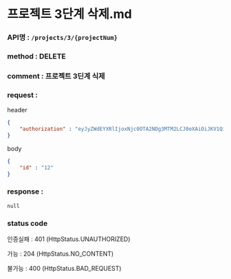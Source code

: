 # 프로젝트 3단계 삭제.md
### API명 : `/projects/3/{projectNum}`

### method : DELETE

### comment : 프로젝트 3딘계 식제 

### request :

header
~~~json
{
    "authorization" : "eyJyZWdEYXRlIjoxNjc0OTA2NDg3MTM2LCJ0eXAiOiJKV1QiLCJhbGciOiJIUzM4NCJ9.eyJ1c2VyTnVtIjoxLCJuaWNrTmFtZSI6IuyghOq1reuFuOyYiOyekOuekSIsImxvZ2luVGltZSI6IjIwMjMtMDEtMjggMjA6NDg6MDciLCJleHAiOjE3MDY0NDI0ODd9.8kI_uGo6lriGu0xTpwti_QgQ__eX7xC9IjYP8bIwPoqKkGw1v5DAtEJSujs0GPma"
}
~~~

body
~~~json
{
    "id" : "12"
}
~~~

### response :
    null

### status code
인증실패 : 401 (HttpStatus.UNAUTHORIZED)

가능 : 204 (HttpStatus.NO_CONTENT)

불가능 : 400 (HttpStatus.BAD_REQUEST)